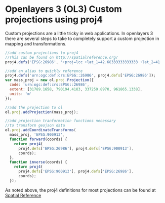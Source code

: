 # Openlayers 3 (OL3) Custom projections using proj4

Custom projections are a little tricky in web applications. In openlayers 3 there are several steps to take to completely support a custom projection in mapping and transformations.

```javascript
//add custom projections to proj4
//This can be found on http://spatialreference.org/
proj4.defs('EPSG:26986', '+proj=lcc +lat_1=42.68333333333333 +lat_2=41.71666666666667 +lat_0=41 +lon_0=-71.5 +x_0=200000 +y_0=750000 +ellps=GRS80 +datum=NAD83 +units=m +no_defs');

//add an alias to quickly reference
proj4.defs('urn:ogc:def:crs:EPSG::26986', proj4.defs['EPSG:26986']);
var mass_proj = new ol.proj.Projection({
  code: 'urn:ogc:def:crs:EPSG::26986',
  extent: [31789.1658, 790194.4183, 337250.8970, 961865.1338],
  units: 'm'
});

//add the projection to ol
ol.proj.addProjection(mass_proj);

//add projection tranformation functions necessary
//to transform geojson data
ol.proj.addCoordinateTransforms(
  mass_proj, 'EPSG:900913',
  function forward(coords) {
    return proj4(
      proj4.defs['EPSG:26986'], proj4.defs['EPSG:900913'],
      coords);
  },
  function inverse(coords) {
    return proj4(
      proj4.defs['EPSG:900913'], proj4.defs['EPSG:26986'],
      coords);
  });
  ```

As noted above, the proj4 definitions for most projections can be found at [Spatial Reference](http://spatialreference.org/)
